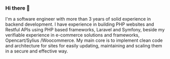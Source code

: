 ### Hi there 👋

I'm a software engineer with more than 3 years of solid experience in backend development.
I have experience in building PHP websites and Restful APIs using PHP based frameworks, Laravel and Symfony, beside my verifiable experience in e-commerce solutions and frameworks, Opencart/Sylius /Woocommerce.
My main core is to implement clean code and architecture for sites for easily updating, maintaining and scaling them in a secure and effective way.

